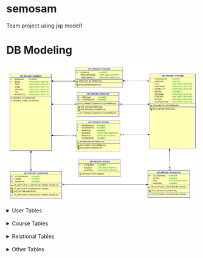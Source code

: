 # semosam
Team project using jsp model1

# DB Modeling
![image](semosamERD.png)


<details markdown = "1">
<summary>User Tables</summary>

#### MEMBER
  - 일반 사용자 정보를 저장합니다.

 
#### TEACHER
 - 일반 사용자 중 쌤등록을 한 사용자 정보를 저장합니다.
</details>
&nbsp;&nbsp;&nbsp;
<details markdown = "1">
<summary>Course Tables</summary>

#### COURSE
 - 쌤이 등록한 수업 정보를 저장합니다.

#### SCHEDULE
 - 수업의 상세일정을 저장합니다.
</details>
&nbsp;&nbsp;&nbsp;
<details markdown = "1">
<summary>Relational Tables</summary>

#### APPLICANT
 - 사용자가 수강 신청한 수업의 일정을 저장합니다.

#### WISHLIST
 - 사용자가 찜한 수업 정보를 저장합니다.

#### REVIEW
 - 사용자가 수강 후 남긴 리뷰를 저장합니다.
</details>
&nbsp;&nbsp;&nbsp;
<details markdown = "1">
<summary>Other Tables</summary>

#### NOTICE
 - 공지사항 내용을 저장합니다.
</details>

